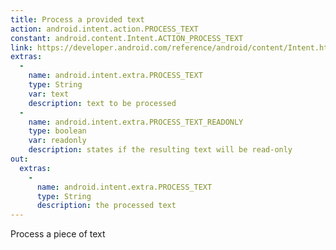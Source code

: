 ```yaml
---
title: Process a provided text
action: android.intent.action.PROCESS_TEXT
constant: android.content.Intent.ACTION_PROCESS_TEXT
link: https://developer.android.com/reference/android/content/Intent.html#ACTION_PROCESS_TEXT
extras: 
  -
    name: android.intent.extra.PROCESS_TEXT
    type: String
    var: text
    description: text to be processed
  -
    name: android.intent.extra.PROCESS_TEXT_READONLY
    type: boolean
    var: readonly
    description: states if the resulting text will be read-only  
out:
  extras:
    -
      name: android.intent.extra.PROCESS_TEXT
      type: String
      description: the processed text
---
```

Process a piece of text
